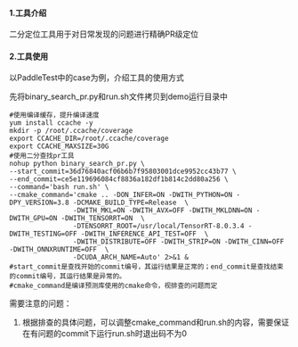 #### 1.工具介绍

二分定位工具用于对日常发现的问题进行精确PR级定位

#### 2.工具使用

以PaddleTest中的case为例，介绍工具的使用方式

先将binary_search_pr.py和run.sh文件拷贝到demo运行目录中

```shell
#使用编译缓存，提升编译速度
yum install ccache -y
mkdir -p /root/.ccache/coverage
export CCACHE_DIR=/root/.ccache/coverage
export CCACHE_MAXSIZE=30G
#使用二分查找pr工具
nohup python binary_search_pr.py \
--start_commit=36d76840acf06b6b7f95803001dce9952cc43b77 \
--end_commit=ce5e119696084cf8836a182df1b814c2dd80a256 \
--command='bash run.sh' \
--cmake_command='cmake .. -DON_INFER=ON -DWITH_PYTHON=ON -DPY_VERSION=3.8 -DCMAKE_BUILD_TYPE=Release  \
                -DWITH_MKL=ON -DWITH_AVX=OFF -DWITH_MKLDNN=ON -DWITH_GPU=ON -DWITH_TENSORRT=ON  \
                -DTENSORRT_ROOT=/usr/local/TensorRT-8.0.3.4 -DWITH_TESTING=OFF -DWITH_INFERENCE_API_TEST=OFF  \
                -DWITH_DISTRIBUTE=OFF -DWITH_STRIP=ON -DWITH_CINN=OFF -DWITH_ONNXRUNTIME=OFF  \
                -DCUDA_ARCH_NAME=Auto' 2>&1 &
#start_commit是查找开始的commit编号，其运行结果是正常的；end_commit是查找结束的commit编号，其运行结果是异常的。
#cmake_command是编译预测库使用的cmake命令，视排查的问题而定
```

需要注意的问题：

1. 根据排查的具体问题，可以调整cmake_command和run.sh的内容，需要保证在有问题的commit下运行run.sh时退出码不为0